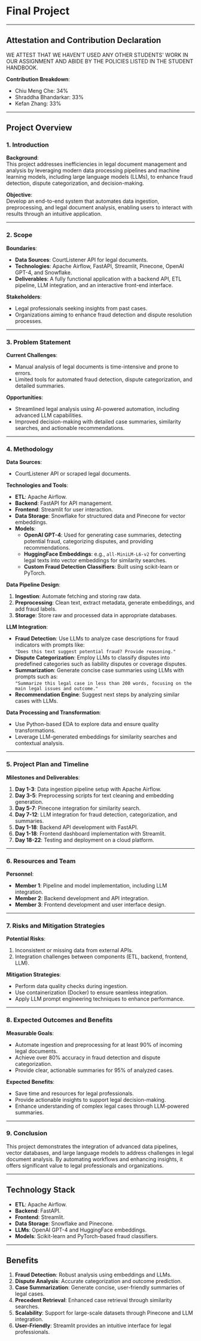 # Final Project 

---

## Attestation and Contribution Declaration

WE ATTEST THAT WE HAVEN'T USED ANY OTHER STUDENTS' WORK IN OUR ASSIGNMENT AND ABIDE BY THE POLICIES LISTED IN THE STUDENT HANDBOOK.

**Contribution Breakdown**:
- Chiu Meng Che: 34%  
- Shraddha Bhandarkar: 33%  
- Kefan Zhang: 33%  

---

## Project Overview

### 1. Introduction  

**Background**:  
This project addresses inefficiencies in legal document management and analysis by leveraging modern data processing pipelines and machine learning models, including large language models (LLMs), to enhance fraud detection, dispute categorization, and decision-making.  

**Objective**:  
Develop an end-to-end system that automates data ingestion, preprocessing, and legal document analysis, enabling users to interact with results through an intuitive application.  

---

### 2. Scope  

**Boundaries**:  
- **Data Sources**: CourtListener API for legal documents.  
- **Technologies**: Apache Airflow, FastAPI, Streamlit, Pinecone, OpenAI GPT-4, and Snowflake.  
- **Deliverables**: A fully functional application with a backend API, ETL pipeline, LLM integration, and an interactive front-end interface.

**Stakeholders**:  
- Legal professionals seeking insights from past cases.  
- Organizations aiming to enhance fraud detection and dispute resolution processes.

---

### 3. Problem Statement  

**Current Challenges**:  
- Manual analysis of legal documents is time-intensive and prone to errors.  
- Limited tools for automated fraud detection, dispute categorization, and detailed summaries.  

**Opportunities**:  
- Streamlined legal analysis using AI-powered automation, including advanced LLM capabilities.  
- Improved decision-making with detailed case summaries, similarity searches, and actionable recommendations.  

---

### 4. Methodology  

**Data Sources**:  
- CourtListener API or scraped legal documents.  

**Technologies and Tools**:  
- **ETL**: Apache Airflow.  
- **Backend**: FastAPI for API management.  
- **Frontend**: Streamlit for user interaction.  
- **Data Storage**: Snowflake for structured data and Pinecone for vector embeddings.  
- **Models**:  
  - **OpenAI GPT-4**: Used for generating case summaries, detecting potential fraud, categorizing disputes, and providing recommendations.  
  - **HuggingFace Embeddings**: e.g., `all-MiniLM-L6-v2` for converting legal texts into vector embeddings for similarity searches.  
  - **Custom Fraud Detection Classifiers**: Built using scikit-learn or PyTorch.  

**Data Pipeline Design**:  
1. **Ingestion**: Automate fetching and storing raw data.  
2. **Preprocessing**: Clean text, extract metadata, generate embeddings, and add fraud labels.  
3. **Storage**: Store raw and processed data in appropriate databases.  

**LLM Integration**:  
- **Fraud Detection**: Use LLMs to analyze case descriptions for fraud indicators with prompts like:  
  `"Does this text suggest potential fraud? Provide reasoning."`  
- **Dispute Categorization**: Employ LLMs to classify disputes into predefined categories such as liability disputes or coverage disputes.  
- **Summarization**: Generate concise case summaries using LLMs with prompts such as:  
  `"Summarize this legal case in less than 200 words, focusing on the main legal issues and outcome."`  
- **Recommendation Engine**: Suggest next steps by analyzing similar cases with LLMs.  

**Data Processing and Transformation**:  
- Use Python-based EDA to explore data and ensure quality transformations.  
- Leverage LLM-generated embeddings for similarity searches and contextual analysis.  

---

### 5. Project Plan and Timeline  

**Milestones and Deliverables**:  
1. **Day 1-3**: Data ingestion pipeline setup with Apache Airflow.  
2. **Day 3-5**: Preprocessing scripts for text cleaning and embedding generation.  
3. **Day 5-7**: Pinecone integration for similarity search.  
4. **Day 7-12**: LLM integration for fraud detection, categorization, and summaries.  
5. **Day 1-18**: Backend API development with FastAPI.  
6. **Day 1-18**: Frontend dashboard implementation with Streamlit.  
7. **Day 18-22**: Testing and deployment on a cloud platform.  

---

### 6. Resources and Team  

**Personnel**:  
- **Member 1**: Pipeline and model implementation, including LLM integration.  
- **Member 2**: Backend development and API integration.  
- **Member 3**: Frontend development and user interface design.  

---

### 7. Risks and Mitigation Strategies  

**Potential Risks**:  
1. Inconsistent or missing data from external APIs.  
2. Integration challenges between components (ETL, backend, frontend, LLM).  

**Mitigation Strategies**:  
- Perform data quality checks during ingestion.  
- Use containerization (Docker) to ensure seamless integration.  
- Apply LLM prompt engineering techniques to enhance performance.  

---

### 8. Expected Outcomes and Benefits  

**Measurable Goals**:  
- Automate ingestion and preprocessing for at least 90% of incoming legal documents.  
- Achieve over 80% accuracy in fraud detection and dispute categorization.  
- Provide clear, actionable summaries for 95% of analyzed cases.  

**Expected Benefits**:  
- Save time and resources for legal professionals.  
- Provide actionable insights to support legal decision-making.  
- Enhance understanding of complex legal cases through LLM-powered summaries.  

---

### 9. Conclusion  

This project demonstrates the integration of advanced data pipelines, vector databases, and large language models to address challenges in legal document analysis. By automating workflows and enhancing insights, it offers significant value to legal professionals and organizations.

---

## Technology Stack  

- **ETL**: Apache Airflow.  
- **Backend**: FastAPI.  
- **Frontend**: Streamlit.  
- **Data Storage**: Snowflake and Pinecone.  
- **LLMs**: OpenAI GPT-4 and HuggingFace embeddings.  
- **Models**: Scikit-learn and PyTorch-based fraud classifiers.  

---

## Benefits  

1. **Fraud Detection**: Robust analysis using embeddings and LLMs.  
2. **Dispute Analysis**: Accurate categorization and outcome prediction.  
3. **Case Summarization**: Generate concise, user-friendly summaries of legal cases.  
4. **Precedent Retrieval**: Enhanced case retrieval through similarity searches.  
5. **Scalability**: Support for large-scale datasets through Pinecone and LLM integration.  
6. **User-Friendly**: Streamlit provides an intuitive interface for legal professionals.  
